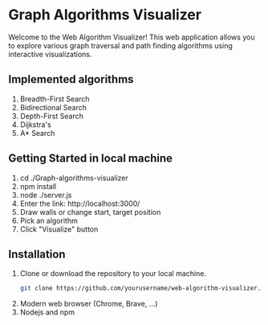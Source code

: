 # Graph Algorithms Visualizer

Welcome to the Web Algorithm Visualizer! This web application allows you to explore various graph traversal and path finding algorithms using interactive visualizations.

## Implemented algorithms

1. Breadth-First Search
3. Bidirectional Search
2. Depth-First Search
5. Dijkstra's
4. A* Search

## Getting Started in local machine

1. cd ./Graph-algorithms-visualizer
2. npm install
3. node ./server.js
4. Enter the link: http://localhost:3000/
5. Draw walls or change start, target position
6. Pick an algorithm
7. Click "Visualize" button

## Installation

1. Clone or download the repository to your local machine.
   ```bash
   git clone https://github.com/yourusername/web-algorithm-visualizer.git
2. Modern web browser (Chrome, Brave, ...)
3. Nodejs and npm
